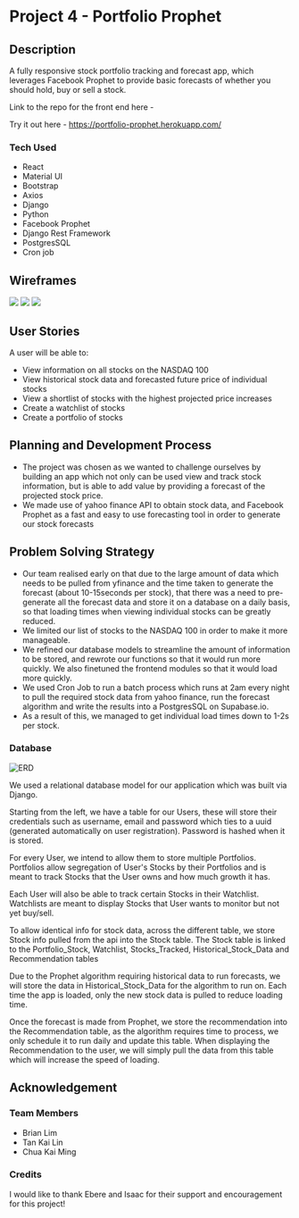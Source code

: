 # Project 4 - Portfolio Prophet

## Description

A fully responsive stock portfolio tracking and forecast app, which leverages Facebook Prophet to provide basic forecasts of whether you should hold, buy or sell a stock.

Link to the repo for the front end here - 

Try it out here - https://portfolio-prophet.herokuapp.com/

### Tech Used

- React
- Material UI
- Bootstrap
- Axios
- Django
- Python
- Facebook Prophet
- Django Rest Framework
- PostgresSQL
- Cron job

## Wireframes

<img src="https://i.imgur.com/m7CpRYJ.png">

<img src="https://i.imgur.com/q9ZhiyG.png">

<img src="https://i.imgur.com/AmxB5nd.png">


## User Stories

A user will be able to:
- View information on all stocks on the NASDAQ 100
- View historical stock data and forecasted future price of individual stocks
- View a shortlist of stocks with the highest projected price increases
- Create a watchlist of stocks 
- Create a portfolio of stocks 

## Planning and Development Process

- The project was chosen as we wanted to challenge ourselves by building an app which not only can be used view and track stock information, but is able to add value by providing a forecast of the projected stock price.
- We made use of yahoo finance API to obtain stock data, and Facebook Prophet as a fast and easy to use forecasting tool in order to generate our stock forecasts

## Problem Solving Strategy

- Our team realised early on that due to the large amount of data which needs to be pulled from yfinance and the time taken to generate the forecast (about 10-15seconds per stock), that there was a need to pre-generate all the forecast data and store it on a database on a daily basis, so that loading times when viewing individual stocks can be greatly reduced. 
- We limited our list of stocks to the NASDAQ 100 in order to make it more manageable.
- We refined our database models to streamline the amount of information to be stored, and rewrote our functions so that it would run more quickly. We also finetuned the frontend modules so that it would load more quickly. 
- We used Cron Job to run a batch process which runs at 2am every night to pull the required stock data from yahoo finance, run the forecast algorithm and write the results into a PostgresSQL on Supabase.io. 
- As a result of this, we managed to get individual load times down to 1-2s per stock. 

### Database

![ERD](https://i.imgur.com/LU7M3Q3.png)

We used a relational database model for our application which was built via Django. 

Starting from the left, we have a table for our Users, these will store their credentials such as username, email and password which ties to a uuid (generated automatically on user registration). Password is hashed when it is stored.

For every User, we intend to allow them to store multiple Portfolios. Portfolios allow segregation of User's Stocks by their Portfolios and is meant to track Stocks that the User owns and how much growth it has.

Each User will also be able to track certain Stocks in their Watchlist. Watchlists are meant to display Stocks that User wants to monitor but not yet buy/sell.

To allow identical info for stock data, across the different table, we store Stock info pulled from the api into the Stock table. The Stock table is linked to the Portfolio_Stock, Watchlist, Stocks_Tracked, Historical_Stock_Data and Recommendation tables

Due to the Prophet algorithm requiring historical data to run forecasts, we will store the data in Historical_Stock_Data for the algorithm to run on. Each time the app is loaded, only the new stock data is pulled to reduce loading time. 

Once the forecast is made from Prophet, we store the recommendation into the Recommendation table, as the algorithm requires time to process, we only schedule it to run daily and update this table. When displaying the Recommendation to the user, we will simply pull the data from this table which will increase the speed of loading.

## Acknowledgement

### Team Members

- Brian Lim
- Tan Kai Lin
- Chua Kai Ming

### Credits

I would like to thank Ebere and Isaac for their support and encouragement for this project!


